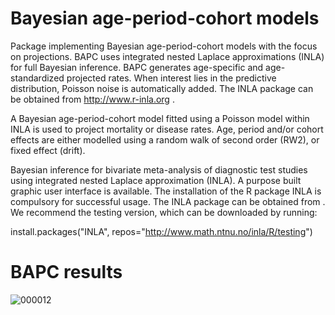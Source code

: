 # Bayesian age-period-cohort models

Package implementing Bayesian age-period-cohort models with the focus on projections. BAPC uses integrated nested Laplace approximations (INLA) for full Bayesian inference. BAPC generates age-specific and age-standardized projected rates. When interest lies in the predictive distribution, Poisson noise is automatically added. The INLA package can be obtained from http://www.r-inla.org . 


A Bayesian age-period-cohort model fitted using a Poisson model within INLA is used to project mortality or disease rates. Age, period and/or cohort effects are either modelled using a random walk of second order (RW2), or fixed effect (drift).


Bayesian inference for bivariate meta-analysis of diagnostic test studies using integrated nested Laplace approximation (INLA). A purpose built graphic user interface is available. The installation of the R package INLA is compulsory for successful usage. The INLA package can be obtained from . We recommend the testing version, which can be downloaded by running:

install.packages("INLA", repos="http://www.math.ntnu.no/inla/R/testing")

# BAPC results
![000012](https://github.com/user-attachments/assets/f054cb23-76e4-48c2-9eb3-413f468deec6)
